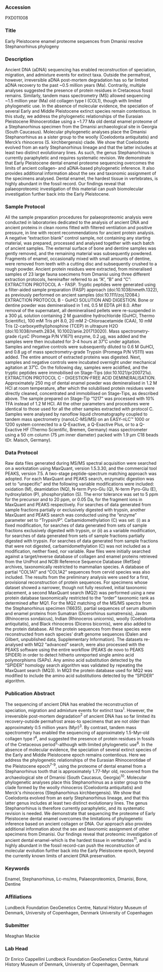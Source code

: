 ### Accession
PXD011008

### Title
Early Pleistocene enamel proteome sequences from Dmanisi resolve Stephanorhinus phylogeny

### Description
Ancient DNA (aDNA) sequencing has enabled reconstruction of speciation, migration, and admixture events for extinct taxa. Outside the permafrost, however, irreversible aDNA post-mortem degradation has so far limited aDNA recovery to the past ~0.5 million years (Ma). Contrarily, multiple analyses suggested the presence of protein residues in Cretaceous fossil remains. Similarly, tandem mass spectrometry (MS) allowed sequencing ~1.5 million year (Ma) old collagen type I (COL1), though with limited phylogenetic use. In the absence of molecular evidence, the speciation of several Early and Middle Pleistocene extinct species remain contentious. In this study, we address the phylogenetic relationships of the Eurasian Pleistocene Rhinocerotidae using a ~1.77 Ma old dental enamel proteome of a Stephanorhinus specimen from the Dmanisi archaeological site in Georgia (South Caucasus). Molecular phylogenetic analyses place the Dmanisi Stephanorhinus as a sister group to the woolly (Coelodonta antiquitatis) and Merck’s rhinoceros (S. kirchbergensis) clade. We show that Coelodonta evolved from an early Stephanorhinus lineage and that the latter includes at least two distinct evolutionary lines. As such, the genus Stephanorhinus is currently paraphyletic and requires systematic revision. We demonstrate that Early Pleistocene dental enamel proteome sequencing overcomes the limits of ancient collagen- and aDNA-based phylogenetic inference. It also provides additional information about the sex and taxonomic assignment of the specimens analysed. Dental enamel, the hardest tissue in vertebrates, is highly abundant in the fossil record. Our findings reveal that palaeoproteomic investigation of this material can push biomolecular investigation further back into the Early Pleistocene.

### Sample Protocol
All the sample preparation procedures for palaeoproteomic analysis were conducted in laboratories dedicated to the analysis of ancient DNA and ancient proteins in clean rooms fitted with filtered ventilation and positive pressure, in line with recent recommendations for ancient protein analysis. A negative “extraction blank” control sample, not containing any starting material, was prepared, processed and analysed together with each batch of ancient samples. The external surface of bone and dentine samples was gently removed, and the remaining material was subsequently powdered. Fragments of enamel, occasionally mixed with small amounts of dentine, were removed from teeth with a cutting disc and subsequently crushed to a rough powder. Ancient protein residues were extracted, from mineralised samples of 23 large fauna soecimens from Dmanisi using three different extraction protocols, hereinafter referred to as “A”, “B” and “C”: EXTRACTION PROTOCOL A - FASP. Tryptic peptides were generated using a filter-aided sample preparation (FASP) approach (doi:10.1038/nmeth.1322), as previously performed on ancient samples (doi:10.1111/zoj.12084.) EXTRACTION PROTOCOL B - GuHCl SOLUTION AND DIGESTION. Bone or dentine powder was demineralised in 1 mL 0.5 M EDTA pH 8.0. After removal of the supernatant, all demineralised pellets were re-suspended in a 300 µL solution containing 2 M guanidine hydrochloride (GuHCl, Thermo Scientific), 100 mM Tris pH 8.0, 20 mM 2-Chloroacetamide (CAA), 10 mM Tris (2-carboxyethyl)phosphine (TCEP) in ultrapure H2O (doi:10.1038/nmeth.2834, 10.1002/anie.201713020). Mass spectrometry-grade rLysC (Promega P/N V1671) enzyme, 0.2 µg, was added and the samples were then incubated for 3-4 hours at 37˚C under agitation. Samples and negative controls were subsequently diluted to 0.6 M GuHCl, and 0.8 µg of mass spectrometry-grade Trypsin (Promega P/N V5111) was added. The entire amount of extracted proteins was digested. Next, samples and negative controls were incubated overnight under mechanical agitation at 37˚C. On the following day, samples were acidified, and the tryptic peptides were immobilised on Stage-Tips (doi:10.1021/pr200721u). EXTRACTION PROTOCOL C - DIGESTION-FREE ACID DEMINERALISATION. Approximately 250 mg of dental enamel powder was demineralised in 1.2 M HCl at room temperature, after which the solubilised protein residues were directly cleaned, concentrated and immobilised on Stage-Tips, as described above. The sample prepared on Stage-Tip “1217” was processed with 10% TFA instead of 1.2 M HCl. All the other parameters and procedures were identical to those used for all the other samples extracted with protocol C. Samples were analysed by nanoflow liquid chromatography coupled to tandem mass spectrometry (nanoLC-MS/MS) on an EASY-nLC™ 1000 or 1200 system connected to a Q-Exactive, a Q-Exactive Plus, or to a Q-Exactive HF (Thermo Scientific, Bremen, Germany) mass spectrometer using a 50 cm column (75 μm inner diameter) packed with 1.9 μm C18 beads (Dr. Maisch, Germany).

### Data Protocol
Raw data files generated during MS/MS spectral acquisition were searched on a workstation using MaxQuant, version 1.5.3.30, and the commercial tool PEAKS, version 7.5. A two-stage peptide-spectrum matching approach was adopted. For each MaxQuant and PEAKS search, enzymatic digestion was set to “unspecific” and the following variable modifications were included: oxidation (M), deamidation (NQ), N-term Pyro-Glu (Q), N-term Pyro-Glu (E), hydroxylation (P), phosphorylation (S). The error tolerance was set to 5 ppm for the precursor and to 20 ppm, or 0.05 Da, for the fragment ions in MaxQuant and PEAKS respectively. For searches of data generated from sample fractions partially or exclusively digested with trypsin, another MaxQuant and PEAKS search was conducted using the “enzyme” parameter set to “Trypsin/P”. Carbamidomethylation (C) was set: (i) as a fixed modification, for searches of data generated from sets of sample fractions exclusively digested with trypsin, or (ii) as a variable modification, for searches of data generated from sets of sample fractions partially digested with trypsin. For searches of data generated from sample fractions that were not digested, carbamidomethylation (C) was not included as a modification, neither fixed, nor variable. Raw files were initially searched against a target/reverse database of collagen and enamel proteins retrieved from the UniProt and NCBI Reference Sequence Database (RefSeq) archives, taxonomically restricted to mammalian species. A database of partial “COL1A1” and “COL1A2” sequences from cervid species was also included. The results from the preliminary analysis were used for a first, provisional reconstruction of protein sequences. For specimens whose dataset showed a narrower, though not fully resolved, initial taxonomic placement, a second MaxQuant search (MQ2) was performed using a new protein database taxonomically restricted to the “order” taxonomic rank as determined after MQ1. For the MQ2 matching of the MS/MS spectra from the Stephanorhinus specimen (16635), partial sequences of serum albumin and enamel proteins from Sumatran (Dicerorhinus sumatrensis), Javan (Rhinoceros sondaicus), Indian (Rhinoceros unicornis), woolly (Coelodonta antiquitatis), and Black rhinoceros (Diceros bicornis), were also added to the protein database. All the protein sequences from these species were reconstructed from each species’ draft genome sequences (Dalen and Gilbert, unpublished data, Supplementary Information). The datasets re-analysed with MQ2 “advanced” search, were also processed with the PEAKS software using the entire workflow (PEAKS de novo to PEAKS SPIDER) in order to detect hitherto unreported single amino acid polymorphisms (SAPs). Any amino acid substitution detected by the “SPIDER” homology search algorithm was validated by repeating the MaxQuant search (MQ3). In MQ3 the protein database used for MQ2 was modified to include the amino acid substitutions detected by the “SPIDER” algorithm.

### Publication Abstract
The sequencing of ancient DNA has enabled the reconstruction of speciation, migration and admixture events for extinct taxa<sup>1</sup>. However, the irreversible post-mortem degradation<sup>2</sup> of ancient DNA has so far limited its recovery-outside permafrost areas-to specimens that are not older than approximately 0.5&#xa0;million years (Myr)<sup>3</sup>. By contrast, tandem mass spectrometry has enabled the sequencing of approximately 1.5-Myr-old collagen type&#xa0;I<sup>4</sup>, and suggested the presence of protein residues in fossils of the Cretaceous period<sup>5</sup>-although with limited phylogenetic use<sup>6</sup>. In the absence of molecular evidence, the speciation of several extinct species of the Early and Middle Pleistocene epoch remains contentious. Here we address the phylogenetic relationships of the Eurasian Rhinocerotidae of the Pleistocene epoch<sup>7-9</sup>, using the proteome of dental enamel from a Stephanorhinus tooth that is approximately 1.77-Myr old, recovered from the archaeological site of Dmanisi (South Caucasus, Georgia)<sup>10</sup>. Molecular phylogenetic analyses place this Stephanorhinus as a sister group to the clade formed by the woolly rhinoceros (Coelodonta antiquitatis) and Merck's rhinoceros (Stephanorhinus kirchbergensis). We show that Coelodonta evolved from an early Stephanorhinus lineage, and that this latter genus includes at least two distinct evolutionary lines. The genus Stephanorhinus is therefore currently paraphyletic, and its systematic revision is needed. We demonstrate that sequencing the proteome of Early Pleistocene dental enamel overcomes the limitations of phylogenetic inference based on ancient collagen or DNA. Our approach also provides additional information about the sex and taxonomic assignment of other specimens from Dmanisi. Our findings reveal that proteomic investigation of ancient dental enamel-which is the hardest tissue in vertebrates<sup>11</sup>, and is highly abundant in the fossil record-can push the reconstruction of molecular evolution further back into the Early Pleistocene epoch, beyond the currently known limits of ancient DNA preservation.

### Keywords
Enamel, Stephanorhinus, Lc-ms/ms, Palaeoproteomics, Dmanisi, Bone, Dentine

### Affiliations
Lundbeck Foundation GeoGenetics Centre, Natural History Museum of Denmark, University of Copenhagen, Denmark
University of Copenhagen

### Submitter
Meaghan Mackie

### Lab Head
Dr Enrico Cappellini
Lundbeck Foundation GeoGenetics Centre, Natural History Museum of Denmark, University of Copenhagen, Denmark


